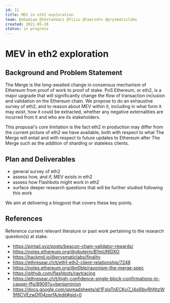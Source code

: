 ```yaml
---
id: 11
title: MEV in eth2 exploration
team: @obadiaa @tkstankacz @fiiiu @taarushv @prysmaticlabs
created: 2021-05-28
status: in progress
---
```


# MEV in eth2 exploration


## Background and Problem Statement
The Merge is the long-awaited change in consensus mechanism of Ethereum from proof of work to proof of stake. PoS Ethereum, or eth2, is a major upgrade that will significantly change the flow of transaction inclusion and validation on the Ethereum chain. We propose to do an exhaustive survey of eth2, and to reason about MEV within it, including in what form it may exist, how it could be extracted, whether any negative externalities are incurred from it and who are its stakeholders.

This proposal's core limitation is the fact eth2 in production may differ from the current picture of eth2 we have available, both with respect to what The Merge will entail and with respect to future updates to Ethereum after The Merge such as the addition of sharding or stateless clients.

## Plan and Deliverables
- general survey of eth2
- assess how, and if, MEV exists in eth2
- assess how Flashbots might work in eth2
- surface deeper research questions that will be further studied following this work

We aim at delivering a blogpost that covers these key points.


## References
Reference current relevant literature or past work pertaining to the research question(s) at stake.
- https://pintail.xyz/posts/beacon-chain-validator-rewards/
- https://notes.ethereum.org/@vbuterin/B1mUf6DXO
- https://hackmd.io/@prysmaticlabs/finality
- https://ethresear.ch/t/eth1-eth2-client-relationship/7248
- https://notes.ethereum.org/@n0ble/rayonism-the-merge-spec
- https://github.com/flashbots/raytracing
- https://ethresear.ch/t/high-confidence-single-block-confirmations-in-casper-ffg/8909?u=benjaminion
- https://docs.google.com/spreadsheets/d/1FslqTnECKvi7_l4x6lbyRhNtzW9f6CVEzwDf04zprfA/edit#gid=0
